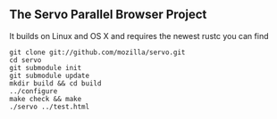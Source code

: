 ## The Servo Parallel Browser Project

It builds on Linux and OS X and requires the newest rustc you can find

    git clone git://github.com/mozilla/servo.git
    cd servo
    git submodule init
    git submodule update
    mkdir build && cd build
    ../configure
    make check && make
    ./servo ../test.html
